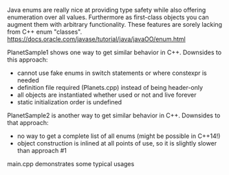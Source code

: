Java enums are really nice at providing type safety while also
offering enumeration over all values. Furthermore as first-class objects
you can augment them with arbitrary functionality. These features are
sorely lacking from C++ enum "classes".
https://docs.oracle.com/javase/tutorial/java/javaOO/enum.html

PlanetSample1 shows one way to get similar behavior in C++. Downsides to 
this approach:
 - cannot use fake enums in switch statements or where constexpr is needed
 - definition file required (Planets.cpp) instead of being header-only
 - all objects are instantiated whether used or not and live forever
 - static initialization order is undefined

PlanetSample2 is another way to get similar behavior in C++. Downsides to 
that approach:
 - no way to get a complete list of all enums (might be possible in C++14!)
 - object construction is inlined at all points of use, so it is slightly slower
   than approach #1

main.cpp demonstrates some typical usages
